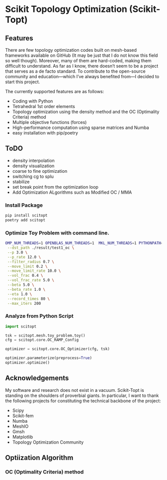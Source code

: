 # Scikit Topology Optimization (Scikit-Topt)
## Features
 There are few topology optimization codes built on mesh-based frameworks available on GitHub (It may be just that I do not know this field so well though). Moreover, many of them are hard-coded, making them difficult to understand. As far as I know, there doesn’t seem to be a project that serves as a de facto standard. To contribute to the open-source community and education—which I’ve always benefited from—I decided to start this project. 
 
  The currently supported features are as follows:
- Coding with Python  
- Tetrahedral 1st order elements  
- Topology optimization using the density method and the OC (Optimality Criteria) method  
- Multiple objective functions (forces)  
- High-performance computation using sparse matrices and Numba  
- easy installation with pip/poetry


## ToDO
- density interpolation
- density visualization
- coarse to fine optimization
- switching cg to splu
- stabilize
- set break point from the optimization loop
- Add Optimization ALgorithms such as Modified OC / MMA

### Install Package
```bash
pip install scitopt
poetry add scitopt
```

### Optimize Toy Problem with command line.
```bash
OMP_NUM_THREADS=1 OPENBLAS_NUM_THREADS=1  MKL_NUM_THREADS=1 PYTHONPATH=./ python ./scitopt/core/optimizer/oc.py \
 --dst_path ./result/test1_oc \
 --p 3.0 \
 --p_rate 12.0 \
 --filter_radius 0.7 \
 --move_limit 0.2 \
 --move_limit_rate 10.0 \
 --vol_frac 0.4 \
 --vol_frac_rate 5.0 \
 --beta 5.0 \
 --beta_rate 1.0 \
 --eta 1.0 \
 --record_times 80 \
 --max_iters 200
```

### Analyze from Python Script

```Python
import scitopt

tsk = scitopt.mesh.toy_problem.toy()
cfg = scitopt.core.OC_RAMP_Config

optimizer = scitopt.core.OC_Optimizer(cfg, tsk)

optimizer.parameterize(preprocess=True)
optimizer.optimize()
```


## Acknowledgements
 My software and research does not exist in a vacuum.
Scikit-Topt is standing on the shoulders of proverbial giants. In particular, I want to thank the following projects for constituting the technical backbone of the project:
 - Scipy
 - Scikit-fem
 - Numba
 - MeshIO
 - Gmsh
 - Matplotlib
 - Topology Optimization Community


## Optiization Algorithm
### OC (Optimality Criteria) method